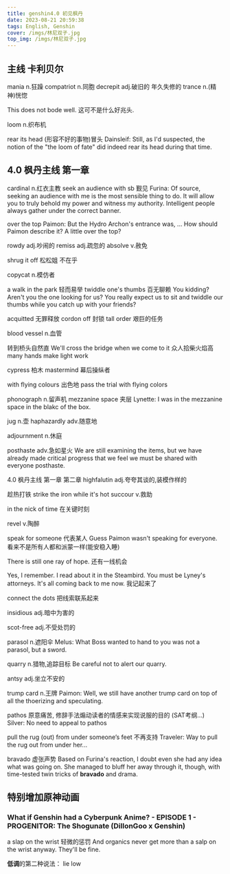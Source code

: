 ```yaml
---
title: genshin4.0 初见枫丹
date: 2023-08-21 20:59:38
tags: English, Genshin
cover: /imgs/林尼双子.jpg
top_img: /imgs/林尼双子.jpg
---
```


## 主线 卡利贝尔
mania n.狂躁
compatriot n.同胞
decrepit adj.破旧的 年久失修的
trance n.(精神)恍惚

This does not bode well. 这可不是什么好兆头.

loom n.织布机

rear its head (形容不好的事物)冒头
Dainsleif: Still, as I'd suspected, the notion of the "the loom of fate" did indeed rear its head during that time.

## 4.0 枫丹主线 第一章
cardinal n.红衣主教
seek an audience with sb 觐见
Furina: Of source, seeking an audience with me is the most sensible thing to do. It will allow you to truly behold my power and witness my authority. Intelligent people always gather under the correct banner.

over the top 
Paimon: But the Hydro Archon's entrance was, ... How should Paimon describe it? A little over the top?

rowdy adj.吵闹的
remiss adj.疏忽的
absolve v.赦免

shrug it off 松松姐 不在乎

copycat n.模仿者

a walk in the park 轻而易举
twiddle one's thumbs 百无聊赖
You kidding? Aren't you the one looking for us? You really expect us to sit and twiddle our thumbs while you catch up with your friends?

acquitted 无罪释放
cordon off 封锁
tall order 艰巨的任务

blood vessel n.血管

转到桥头自然直 We'll cross the bridge when we come to it
众人拾柴火焰高 many hands make light work

cypress 柏木
mastermind 幕后操纵者

with flying colours 出色地
pass the trial with flying colors

phonograph n.留声机
mezzanine space 夹层
Lynette: I was in the mezzanine space in the blakc of the box.

jug n.壶
haphazardly adv.随意地

adjournment n.休庭

posthaste adv.急如星火
We are still examining the items, but we have already made critical progress that we feel we must be shared with everyone posthaste.

4.0 枫丹主线 第一章 第二章
highfalutin adj.夸夸其谈的,装模作样的

趁热打铁 strike the iron while it's hot
succour v.救助

in the nick of time 在关键时刻

revel v.陶醉

speak for someone 代表某人
Guess Paimon wasn't speaking for everyone. 看来不是所有人都和派蒙一样(能安稳入睡)

There is still one ray of hope. 还有一线机会


Yes, I remember. I read about it in the Steambird. You must be Lyney's attorneys. It's all coming back to me now. 我记起来了

connect the dots 把线索联系起来

insidious adj.暗中为害的

scot-free adj.不受处罚的

parasol n.遮阳伞
Melus: What Boss wanted to hand to you was not a parasol, but a sword.

quarry n.猎物,追踪目标
Be careful not to alert our quarry.

antsy adj.坐立不安的

trump card n.王牌
Paimon: Well, we still have another trump card on top of all the thoerizing and speculating.

pathos 原意痛苦, 修辞手法煽动读者的情感来实现说服的目的 (SAT考纲...)
Silver: No need to appeal to pathos

pull the rug (out) from under someone’s feet 不再支持
Traveler: Way to pull the rug out from under her...

bravado 虚张声势
Based on Furina's reaction, I doubt even she had any idea what was going on. She managed to bluff her away through it, though, with time-tested twin tricks of **bravado** and drama.

## 特别增加原神动画
### What if Genshin had a Cyberpunk Anime? - EPISODE 1 - PROGENITOR: The Shogunate (DillonGoo x Genshin)
a slap on the wrist 轻微的惩罚
And organics never get more than a salp on the wrist anyway. They'll be fine.

**低调**的第二种说法： lie low 